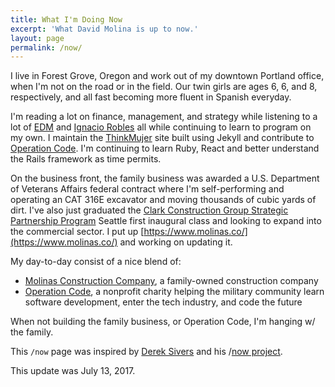 ```yaml
---
title: What I'm Doing Now
excerpt: 'What David Molina is up to now.'
layout: page
permalink: /now/
---
```


I live in Forest Grove, Oregon and work out of my downtown Portland office, when I'm not on the road or in the field. Our twin girls are ages 6, 6, and 8, respectively, and all fast becoming more fluent in Spanish everyday.

I'm reading a lot on finance, management, and strategy while listening to a lot of [EDM](https://open.spotify.com/user/1137072174/playlist/4XAEkK9s6yTAGyTtaMEC0e) and [Ignacio Robles](https://open.spotify.com/user/123891019/playlist/2NFJsDhYBgIs5cRWzYZsfb) all while continuing to learn to program on my own. I maintain the [ThinkMujer](https://thinkmujer.com) site built using Jekyll and contribute to [Operation Code](https://github.com/OperationCode/). I'm continuing to learn Ruby, React and better understand the Rails framework as time permits.

On the business front, the family business was awarded a U.S. Department of Veterans Affairs federal contract where I'm self-performing and operating an CAT 316E excavator and moving thousands of cubic yards of dirt. I've also just graduated the [Clark Construction Group Strategic Partnership Program](http://clarkconstruction.com/news/clark-kicks-strategic-partnership-program-seattle) Seattle first inaugural class and looking to expand into the commercial sector. I put up [https://www.molinas.co/](https://www.molinas.co/) and working on updating it.

My day-to-day consist of a nice blend of:
- [Molinas Construction Company](https://www.molinas.co/), a family-owned construction company
- [Operation Code](https://operationcode.org/), a nonprofit charity helping the military community learn software development, enter the tech industry, and code the future

When not building the family business, or Operation Code, I'm hanging w/ the family.

This `/now` page was inspired by [Derek Sivers](https://sivers.org/) and his /[now project](https://sivers.org/nowff).

This update was July 13, 2017.
